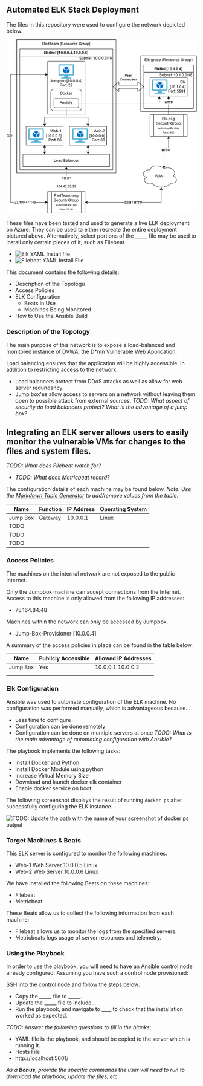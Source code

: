 ## Automated ELK Stack Deployment

The files in this repository were used to configure the network depicted below.

![TODO: Update the path with the name of your diagram](Diagram/VM_Network_Diagram.png)

These files have been tested and used to generate a live ELK deployment on Azure. They can be used to either recreate the entire deployment pictured above. Alternatively, select portions of the _____ file may be used to install only certain pieces of it, such as Filebeat.

  - ![Elk YAML Install file](Ansible/install-elk.yml)
  - ![Filebeat YAML Install File](filebeats_playbook.yml)

This document contains the following details:
- Description of the Topologu
- Access Policies
- ELK Configuration
  - Beats in Use
  - Machines Being Monitored
- How to Use the Ansible Build


### Description of the Topology

The main purpose of this network is to expose a load-balanced and monitored instance of DVWA, the D*mn Vulnerable Web Application.

Load balancing ensures that the application will be highly accessible, in addition to restricting access to the network.
- Load balancers protect from DDoS attacks as well as allow for web server redundancy.
- Jump box'es allow access to servers on a network without leaving them open to possible attack from external sources.
_TODO: What aspect of security do load balancers protect? What is the advantage of a jump box?_

Integrating an ELK server allows users to easily monitor the vulnerable VMs for changes to the files and system files.
- 
_TODO: What does Filebeat watch for?_
- _TODO: What does Metricbeat record?_

The configuration details of each machine may be found below.
_Note: Use the [Markdown Table Generator](http://www.tablesgenerator.com/markdown_tables) to add/remove values from the table_.

| Name     | Function | IP Address | Operating System |
|----------|----------|------------|------------------|
| Jump Box | Gateway  | 10.0.0.1   | Linux            |
| TODO     |          |            |                  |
| TODO     |          |            |                  |
| TODO     |          |            |                  |

### Access Policies

The machines on the internal network are not exposed to the public Internet. 

Only the Jumpbox machine can accept connections from the Internet. Access to this machine is only allowed from the following IP addresses:
- 75.164.84.48

Machines within the network can only be accessed by Jumpbox.
- Jump-Box-Provisioner [10.0.0.4]

A summary of the access policies in place can be found in the table below.

| Name     | Publicly Accessible | Allowed IP Addresses |
|----------|---------------------|----------------------|
| Jump Box | Yes                 | 10.0.0.1 10.0.0.2    |
|          |                     |                      |
|          |                     |                      |

### Elk Configuration

Ansible was used to automate configuration of the ELK machine. No configuration was performed manually, which is advantageous because...
- Less time to configure
- Configuration can be done remotely
- Configuration can be done on muntiple servers at once
_TODO: What is the main advantage of automating configuration with Ansible?_

The playbook implements the following tasks:
- Install Docker and Python
- Install Docker Module using python
- Increase Virtual Memory Size
- Download and launch docker elk container
- Enable docker service on boot


The following screenshot displays the result of running `docker ps` after successfully configuring the ELK instance.

![TODO: Update the path with the name of your screenshot of docker ps output](Images/docker_ps_output.png)

### Target Machines & Beats
This ELK server is configured to monitor the following machines:
- Web-1 	Web Server	10.0.0.5		Linux
- Web-2		Web Server	10.0.0.6		Linux

We have installed the following Beats on these machines:
- Filebeat
- Metricbeat

These Beats allow us to collect the following information from each machine:
- Filebeat allows us to monitor the logs from the specified servers. 
- Metricbeats logs usage of server resources and telemetry.


### Using the Playbook
In order to use the playbook, you will need to have an Ansible control node already configured. Assuming you have such a control node provisioned: 

SSH into the control node and follow the steps below:
- Copy the _____ file to _____.
- Update the _____ file to include... 
- Run the playbook, and navigate to ____ to check that the installation worked as expected.

_TODO: Answer the following questions to fill in the blanks:_
- YAML file is the playbook, and should be copied to the server which is running it.
- Hosts File
- http://localhost:5601/

_As a **Bonus**, provide the specific commands the user will need to run to download the playbook, update the files, etc._
